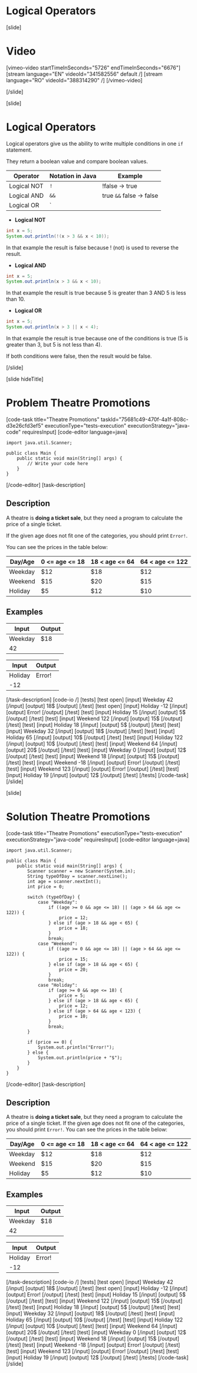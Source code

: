 # Logical Operators

[slide]
# Video

[vimeo-video startTimeInSeconds="5726" endTimeInSeconds="6676"]
[stream language="EN" videoId="341582556" default /]
[stream language="RO" videoId="388314290"  /]
[/vimeo-video]

[/slide]

[slide]
# Logical Operators
Logical operators give us the ability to write multiple conditions in one `if` statement.

They return a boolean value and compare boolean values.

| Operator | Notation in Java | Example |
|---|---|---|
| Logical NOT| `!` | !false -> true |
| Logical AND | `&&` | true `&&` false -> false | 
| Logical OR | `||` | true `||` false -> true | 

* **Logical NOT**
```java live
int x = 5;
System.out.println(!(x > 3 && x < 10)); 
```
In that example the result is false because ! (not) is used to reverse the result.

* **Logical AND**
```java live
int x = 5;
System.out.println(x > 3 && x < 10); 
```
In that example the result is true because 5 is greater than 3 AND 5 is less than 10.

* **Logical OR**
```java live
int x = 5;
System.out.println(x > 3 || x < 4); 
```
In that example the result is true because one of the conditions is true (5 is greater than 3, but 5 is not less than 4).

If both conditions were false, then the result would be false.

[/slide]

[slide hideTitle]
# Problem Theatre Promotions
[code-task title="Theatre Promotions" taskId="75681c49-470f-4a1f-808c-d3e26cfd3ef5" executionType="tests-execution" executionStrategy="java-code" requiresInput]
[code-editor language=java]
```
import java.util.Scanner;

public class Main {
    public static void main(String[] args) {
        // Write your code here
    }
}
```
[/code-editor]
[task-description]
## Description
A theatre is **doing a ticket sale**, but they need a program to calculate the price of a single ticket.

If the given age does not fit one of the categories, you should print `Error!`.

You can see the prices in the table below:

| Day/Age | 0 <= age <= 18 | 18 < age <= 64 | 64 < age <= 122 |
|---|---|---|---|
| Weekday | $12 | $18 | $12 |
| Weekend | $15 | $20 | $15 |
| Holiday | $5 | $12 | $10 |

## Examples
|Input|Output|
|-----|------|
| Weekday | $18 |
| 42 | |


|Input|Output|
|-----|------|
| Holiday | Error! |
| -12 |  |

[/task-description]
[code-io /]
[tests]
[test open]
[input]
Weekday
42
[/input]
[output]
18$
[/output]
[/test]
[test open]
[input]
Holiday
-12
[/input]
[output]
Error!
[/output]
[/test]
[test]
[input]
Holiday
15
[/input]
[output]
5$
[/output]
[/test]
[test]
[input]
Weekend
122
[/input]
[output]
15$
[/output]
[/test]
[test]
[input]
Holiday
18
[/input]
[output]
5$
[/output]
[/test]
[test]
[input]
Weekday
32
[/input]
[output]
18$
[/output]
[/test]
[test]
[input]
Holiday
65
[/input]
[output]
10$
[/output]
[/test]
[test]
[input]
Holiday
122
[/input]
[output]
10$
[/output]
[/test]
[test]
[input]
Weekend
64
[/input]
[output]
20$
[/output]
[/test]
[test]
[input]
Weekday
0
[/input]
[output]
12$
[/output]
[/test]
[test]
[input]
Weekend
18
[/input]
[output]
15$
[/output]
[/test]
[test]
[input]
Weekend
-18
[/input]
[output]
Error!
[/output]
[/test]
[test]
[input]
Weekend
123
[/input]
[output]
Error!
[/output]
[/test]
[test]
[input]
Holiday
19
[/input]
[output]
12$
[/output]
[/test]
[/tests]
[/code-task]
[/slide]

[slide]
# Solution Theatre Promotions
[code-task title="Theatre Promotions" executionType="tests-execution" executionStrategy="java-code" requiresInput]
[code-editor language=java]
```
import java.util.Scanner;

public class Main {
    public static void main(String[] args) {
        Scanner scanner = new Scanner(System.in);
        String typeOfDay = scanner.nextLine();
        int age = scanner.nextInt();
        int price = 0;

        switch (typeOfDay) {
            case "Weekday":
                if ((age >= 0 && age <= 18) || (age > 64 && age <= 122)) {
                    price = 12;
                } else if (age > 18 && age < 65) {
                    price = 18;
                }
                break;
            case "Weekend":
                if ((age >= 0 && age <= 18) || (age > 64 && age <= 122)) {
                    price = 15;
                } else if (age > 18 && age < 65) {
                    price = 20;
                }
                break;
            case "Holiday":
                if (age >= 0 && age <= 18) {
                    price = 5;
                } else if (age > 18 && age < 65) {
                    price = 12;
                } else if (age > 64 && age < 123) {
                    price = 10;
                }
                break;
        }

        if (price == 0) {
            System.out.println("Error!");
        } else {
            System.out.println(price + "$");
        }
    }
}
```
[/code-editor]
[task-description]
## Description
A theatre is **doing a ticket sale**, but they need a program to calculate the price of a single ticket. If the given age does not fit one of the categories, you should print `Error!`.  You can see the prices in the table below:

| Day/Age | 0 <= age <= 18 | 18 < age <= 64 | 64 < age <= 122 |
|---|---|---|---|
| Weekday | $12 | $18 | $12 |
| Weekend | $15 | $20 | $15 |
| Holiday | $5 | $12 | $10 |

## Examples
|Input|Output|
|-----|------|
| Weekday | $18 |
| 42 |  |


|Input|Output|
|-----|------|
| Holiday | Error! |
| -12 |  |

[/task-description]
[code-io /]
[tests]
[test open]
[input]
Weekday
42
[/input]
[output]
18$
[/output]
[/test]
[test open]
[input]
Holiday
-12
[/input]
[output]
Error!
[/output]
[/test]
[test]
[input]
Holiday
15
[/input]
[output]
5$
[/output]
[/test]
[test]
[input]
Weekend
122
[/input]
[output]
15$
[/output]
[/test]
[test]
[input]
Holiday
18
[/input]
[output]
5$
[/output]
[/test]
[test]
[input]
Weekday
32
[/input]
[output]
18$
[/output]
[/test]
[test]
[input]
Holiday
65
[/input]
[output]
10$
[/output]
[/test]
[test]
[input]
Holiday
122
[/input]
[output]
10$
[/output]
[/test]
[test]
[input]
Weekend
64
[/input]
[output]
20$
[/output]
[/test]
[test]
[input]
Weekday
0
[/input]
[output]
12$
[/output]
[/test]
[test]
[input]
Weekend
18
[/input]
[output]
15$
[/output]
[/test]
[test]
[input]
Weekend
-18
[/input]
[output]
Error!
[/output]
[/test]
[test]
[input]
Weekend
123
[/input]
[output]
Error!
[/output]
[/test]
[test]
[input]
Holiday
19
[/input]
[output]
12$
[/output]
[/test]
[/tests]
[/code-task]
[/slide]